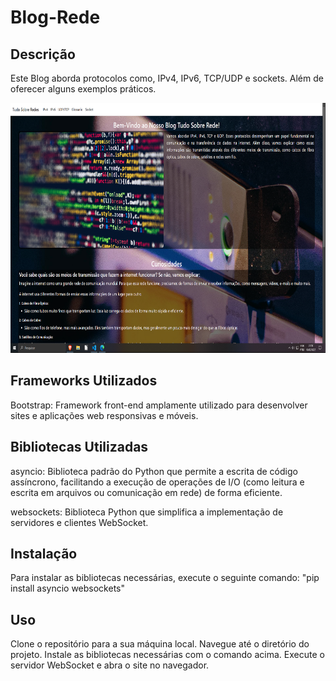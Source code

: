 # Blog-Rede
## Descrição
Este Blog aborda protocolos como, IPv4, IPv6, TCP/UDP e sockets. Além de oferecer alguns exemplos práticos.

<img src="Capturar.png"  height="400" alt="img aplicação em execução"/>

## Frameworks Utilizados
Bootstrap: Framework front-end amplamente utilizado para desenvolver sites e aplicações web responsivas e móveis.

## Bibliotecas Utilizadas
asyncio: Biblioteca padrão do Python que permite a escrita de código assíncrono, facilitando a execução de operações de I/O (como leitura e escrita em arquivos ou comunicação em rede) de forma eficiente.

websockets: Biblioteca Python que simplifica a implementação de servidores e clientes WebSocket.

## Instalação
Para instalar as bibliotecas necessárias, execute o seguinte comando: "pip install asyncio websockets"

## Uso
Clone o repositório para a sua máquina local.
Navegue até o diretório do projeto.
Instale as bibliotecas necessárias com o comando acima.
Execute o servidor WebSocket e abra o site no navegador.
